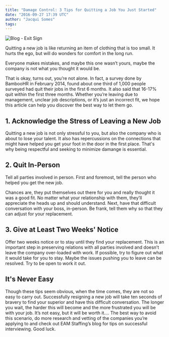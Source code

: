 ```yaml
---
title: "Damage Control: 3 Tips for Quitting a Job You Just Started"
date: "2016-09-27 17:39 UTC"
author: "Jacqui Somes"
tags:
---
```


![Blog - Exit Sign](/images/blog/blog--exit-sign.png)

Quitting a new job is like returning an item of clothing that is too small. It hurts the ego, but will do wonders for comfort in the long run.

Everyone makes mistakes, and maybe this one wasn’t yours, maybe the company is not what you thought it would be.

That is okay, turns out, you’re not alone. In fact, a survey done by BambooHR in February 2014, found about one third of 1,000 people surveyed had quit their jobs in the first 6 months. It also said that 16-17% quit within the first three months. Whether you’re leaving due to management, unclear job descriptions, or it’s just an incorrect fit, we hope this article can help you discover the best way to let them go.

## 1. Acknowledge the Stress of Leaving a New Job
Quitting a new job is not only stressful to you, but also the company who is about to lose your talent. It also has repercussions on the connections that might have helped you get your foot in the door in the first place. That's why being respectful and seeking to minimize damange is essential.

## 2. Quit In-Person
Tell all parties involved in person. First and foremost, tell the person who helped you get the new job.

Chances are, they put themselves out there for you and really thought it was a good fit. No matter what your relationship with them, they’ll appreciate the heads up and should understand. Next, have that difficult conversation with your boss, in-person. Be frank, tell them why so that they can adjust for your replacement.

## 3. Give at Least Two Weeks' Notice
Offer two weeks notice or to stay until they find your replacement. This is an important step in preserving relations with all parties involved and doesn’t leave the company over-loaded with work. If possible, try to figure out what it would take for you to stay. Maybe the issues pushing you to leave can be resolved. Try to be open to work it out.

## It's Never Easy
Though these tips seem obvious, when the time comes, they are not so easy to carry out. Successfully resigning a new job will take  ten seconds of bravery to find your superior and have this difficult conversation. The longer you wait, the harder this will become and the more frustrated you will be with your job. It’s not easy, but it will be worth it…. The best way to avoid this scenario, do more research and vetting of the companies you’re applying to and check out EAM Staffing’s blog for tips on successful interviewing. Good luck.
